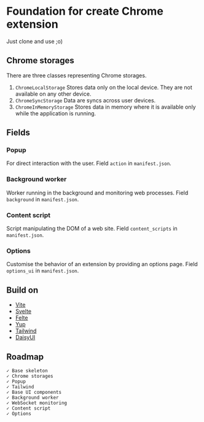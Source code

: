 # Foundation for create Chrome extension
Just clone and use ;o)

## Chrome storages
There are three classes representing Chrome storages.
 1. `ChromeLocalStorage`
    Stores data only on the local device. They are not available on any other device.
 2. `ChromeSyncStorage`
    Data are syncs across user devices.
 3. `ChromeInMemoryStorage`
    Stores data in memory where it is available only while the application is running.


## Fields

### Popup
For direct interaction with the user.
Field `action` in `manifest.json`.

### Background worker
Worker running in the background and monitoring web processes.
Field `background` in `manifest.json`.

### Content script
Script manipulating the DOM of a web site.
Field `content_scripts` in `manifest.json`.

### Options
Customise the behavior of an extension by providing an options page.
Field `options_ui` in `manifest.json`.


## Build on
 - [Vite](https://vitejs.dev/)
 - [Svelte](https://svelte.dev/)
 - [Felte](https://felte.dev/)
 - [Yup](https://github.com/jquense/yup)
 - [Tailwind](https://tailwindcss.com/)
 - [DaisyUI](https://daisyui.com/)

## Roadmap
    ✓ Base skeleton
    ✓ Chrome storages
    ✓ Popup
    ✓ Tailwind
    ✓ Base UI components
    ✓ Background worker
    ✓ WebSocket monitoring
    ✓ Content script
    ✓ Options
